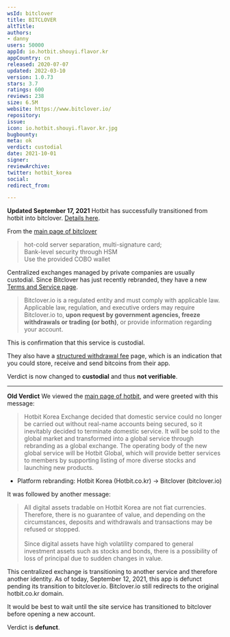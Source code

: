 ```yaml
---
wsId: bitclover
title: BITCLOVER
altTitle: 
authors:
- danny
users: 50000
appId: io.hotbit.shouyi.flavor.kr
appCountry: cn
released: 2020-07-07
updated: 2022-03-10
version: 1.0.73
stars: 3.7
ratings: 600
reviews: 238
size: 6.5M
website: https://www.bitclover.io/
repository: 
issue: 
icon: io.hotbit.shouyi.flavor.kr.jpg
bugbounty: 
meta: ok
verdict: custodial
date: 2021-10-01
signer: 
reviewArchive: 
twitter: hotbit_korea
social: 
redirect_from: 

---
```


**Updated September 17, 2021**
Hotbit has successfully transitioned from hotbit into bitclover. [Details here](https://bitclover.zendesk.com/hc/en-us/articles/4406561078553-Rebranding-from-Hotbit-Korea-to-BITCLOVER).

From the [main page of bitclover](https://www.bitclover.io/)

> hot-cold server separation, multi-signature card;<br>
Bank-level security through HSM<br>
Use the provided COBO wallet

Centralized exchanges managed by private companies are usually custodial. Since Bitclover has just recently rebranded, they have a new [Terms and Service page](https://bitclover.zendesk.com/hc/en-us/articles/4406210263577).

> Bitclover.io is a regulated entity and must comply with applicable law. Applicable law, regulation, and executive orders may require Bitclover.io to, **upon request by government agencies, freeze withdrawals or trading (or both)**, or provide information regarding your account.

This is confirmation that this service is custodial.

They also have a [structured withdrawal fee](https://bitclover.zendesk.com/hc/en-us/articles/4406153545625-Fees) page, which is an indication that you could store, receive and send bitcoins from their app.

Verdict is now changed to **custodial** and thus **not verifiable**.
_____
**Old Verdict**
We viewed the [main page of hotbit](https://www.hotbit.co.kr/), and were greeted with this message:

>Hotbit Korea Exchange decided that domestic service could no longer be carried out without real-name accounts being secured, so it inevitably decided to terminate domestic service. It will be sold to the global market and transformed into a global service through rebranding as a global exchange. The operating body of the new global service will be Hotbit Global, which will provide better services to members by supporting listing of more diverse stocks and launching new products.<br>
-  Platform rebranding: Hotbit Korea (Hotbit.co.kr) -> Bitclover (bitclover.io)

It was followed by another message:

> All digital assets tradable on Hotbit Korea are not fiat currencies. Therefore, there is no guarantee of value, and depending on the circumstances, deposits and withdrawals and transactions may be refused or stopped.<br><br>
Since digital assets have high volatility compared to general investment assets such as stocks and bonds, there is a possibility of loss of principal due to sudden changes in value.

This centralized exchange is transitioning to another service and therefore another identity. As of today, September 12, 2021, this app is defunct pending its transition to bitclover.io. Bitclover.io still redirects to the original hotbit.co.kr domain. 

It would be best to wait until the site service has transitioned to bitclover before opening a new account. 

Verdict is **defunct**.
